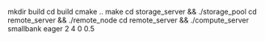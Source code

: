 <!-- run  -->
mkdir build
cd build 
cmake ..
make
cd storage_server && ./storage_pool
cd remote_server && ./remote_node
cd remote_server && ./compute_server smallbank eager 2 4 0 0.5 